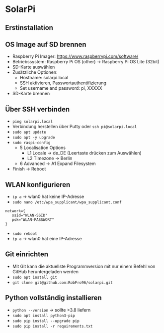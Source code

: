 # SolarPi

## Erstinstallation

## OS Image auf SD brennen
- Raspberry Pi Imager:  <https://www.raspberrypi.com/software/>
- Betriebssystem: Raspberry Pi OS (other) → Raspberry Pi OS Lite (32bit)
- SD-Karte auswählen
- Zusätzliche Optionen:
  - Hostname: solarpi.local
  - SSH aktivieren, Passwortauthentifizierung
  - Set username and password: pi, XXXXX
- SD-Karte brennen

## Über SSH verbinden
- `ping solarpi.local`
- Verbindung herstellen über Putty oder `ssh pi@solarpi.local`
- `sudo apt update`
- `sudo apt -y upgrade`
- `sudo raspi-config`
  - 5 Localisation Options
    - L1 Locale → de_DE (Leertaste drücken zum Auswählen)
    - L2 Timezone → Berlin
  - 6 Advanced → A1 Expand Filesystem
- Finish → Reboot

## WLAN konfigurieren
- `ip a` → wlan0 hat keine IP-Adresse
- `sudo nano /etc/wpa_supplicant/wpa_supplicant.conf`
```
network={
   ssid="WLAN-SSID"
   psk="WLAN-PASSWORT"
}
```
- `sudo reboot`
- `ip a` → wlan0 hat eine IP-Adresse

## Git einrichten
- Mit Git kann die aktuellste Programmversion mit nur einem Befehl von GitHub heruntergeladen werden
- `sudo apt install git`
- `git clone git@github.com:RobFro96/solarpi.git`

## Python vollständig installieren
- `python --version` →  sollte >3.8 liefern
- `sudo apt install python3-pip`
- `sudo pip install --upgrade pip`
- `sudo pip install -r requirements.txt`